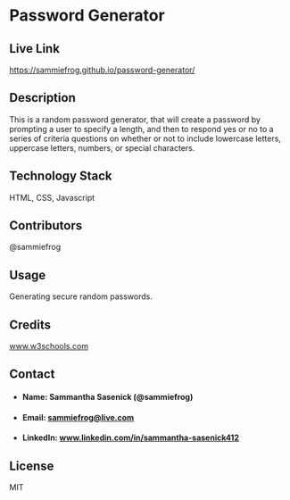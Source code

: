 # Password Generator

## Live Link

https://sammiefrog.github.io/password-generator/

## Description
This is a random password generator, that will create a password by prompting a user to specify a length, and then to respond yes or no to a series of criteria questions on whether or not to include lowercase letters, uppercase letters, numbers, or special characters.

## Technology Stack
HTML, CSS, Javascript

## Contributors
@sammiefrog

## Usage
Generating secure random passwords.

## Credits
www.w3schools.com 

## Contact
* #### Name: Sammantha Sasenick (@sammiefrog)
* #### Email: [sammiefrog@live.com](sammiefrog@live.com)
* #### LinkedIn: www.linkedin.com/in/sammantha-sasenick412

## License
MIT